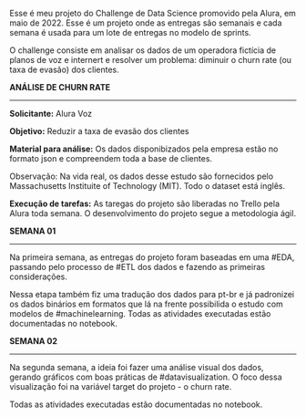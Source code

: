 Esse é meu projeto do Challenge de Data Science promovido pela Alura, em maio de 2022.
Esse é um projeto onde as entregas são semanais e cada semana é usada para um lote de entregas no modelo de sprints.

O challenge consiste em analisar os dados de um operadora fictícia de planos de voz e internert e resolver um problema: diminuir o churn rate (ou taxa de evasão) dos clientes.

<b> ANÁLISE DE CHURN RATE </b><hr>

<b>Solicitante:</b> Alura Voz<p>
<b>Objetivo:</b> Reduzir a taxa de evasão dos clientes<p>
<b>Material para análise:</b> Os dados disponibizados pela empresa estão no formato json e compreendem toda a base de clientes.<p>
Observação: Na vida real, os dados desse estudo são fornecidos pelo Massachusetts Instituite of Technology (MIT). Todo o dataset está inglês.<p>
<b>Execução de tarefas:</b> As taregas do projeto são liberadas no Trello pela Alura toda semana. O desenvolvimento do projeto segue a metodologia ágil.<p>

<b> SEMANA 01 </b><hr>

Na primeira semana, as entregas do projeto foram baseadas em uma #EDA, passando pelo processo de #ETL dos dados e fazendo as primeiras considerações.<p>
Nessa etapa também fiz uma tradução dos dados para pt-br e já padronizei os dados binários em formatos que lá na frente possibilida o estudo com modelos de #machinelearning.
Todas as atividades executadas estão documentadas no notebook.
  
<b> SEMANA 02 </b><hr>

Na segunda semana, a ideia foi fazer uma análise visual dos dados, gerando gráficos com boas práticas de #datavisualization. O foco dessa visualização foi na variável target do projeto - o churn rate.<p>
Todas as atividades executadas estão documentadas no notebook.
